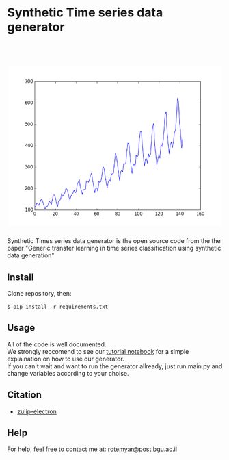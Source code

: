 # Synthetic Time series data generator
<h1 align="center">
  <br>
  <img src="https://github.com/YR234/SyntheticTSDataGenerator/blob/master/pictures/synthetic.png" alt="Synthetic" width="500">
</h1>
Synthetic Times series data generator is the open source code from the the paper "Generic transfer learning in time series classification using synthetic data generation"

## Install
Clone repository, then:
```
$ pip install -r requirements.txt
```
## Usage
All of the code is well documented. </br>
We strongly reccomend to see our [tutorial notebook](https://github.com/YR234/SyntheticTSDataGenerator/blob/master/tutorial.ipynb) for a simple explaination on how to use our generator.</br>
If you can't wait and want to run the generator allready, just run main.py and change variables according to your choise.

## Citation
- [zulip-electron](https://github.com/zulip/zulip-electron)

## Help
For help, feel free to contact me at: rotemyar@post.bgu.ac.il

